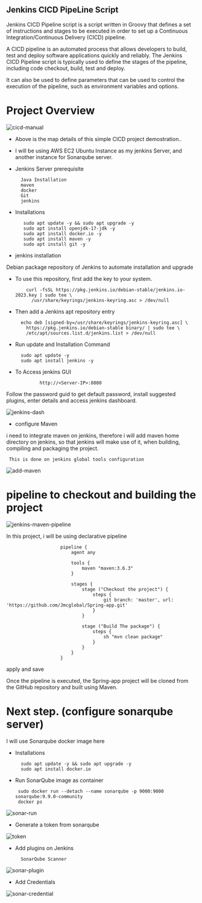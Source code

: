 ## Jenkins CICD PipeLine Script

Jenkins CICD Pipeline script is a script written in Groovy that defines a set of instructions and stages to be executed in order to set up a Continuous Integration/Continuous Delivery (CICD) pipeline. 

A CICD pipeline is an automated process that allows developers to build, test and deploy software applications quickly and reliably. The Jenkins CICD Pipeline script is typically used to define the stages of the pipeline, including code checkout, build, test and deploy. 

It can also be used to define parameters that can be used to control the execution of the pipeline, such as environment variables and options.

# Project Overview

![cicd-manual](https://user-images.githubusercontent.com/101070055/233812086-0308dad4-40d8-4944-9277-1525e1132b21.png)

- Above is the map details of this simple CICD project demostration..
- I will be using AWS EC2 Ubuntu Instance as my jenkins Server, and another instance for Sonarqube server.

- Jenkins Server prerequisite

        Java Installation
        maven
        docker
        Git
        jenkins
        
- Installations
 
         sudo apt update -y && sudo apt upgrade -y
         sudo apt install openjdk-17-jdk -y
         sudo apt install docker.io -y
         sudo apt install maven -y
         sudo apt install git -y
 
- jenkins installation

 Debian package repository of Jenkins to automate installation and upgrade
 
- To use this repository, first add the key to your system.

          curl -fsSL https://pkg.jenkins.io/debian-stable/jenkins.io-2023.key | sudo tee \
            /usr/share/keyrings/jenkins-keyring.asc > /dev/null

- Then add a Jenkins apt repository entry

        echo deb [signed-by=/usr/share/keyrings/jenkins-keyring.asc] \
          https://pkg.jenkins.io/debian-stable binary/ | sudo tee \
          /etc/apt/sources.list.d/jenkins.list > /dev/null

- Run update and Installation Command

        sudo apt update -y
        sudo apt install jenkins -y

- To Access jenkins GUI

               http://<Server-IP>:8080
              
 Follow the password guid to get default password, install suggested plugins, enter details and access jenkins dashboard.
 
 ![jenkins-dash](https://user-images.githubusercontent.com/101070055/233812661-f0c2bcf0-1f7d-451b-b987-7ade0e838c10.png)
 
 - configure Maven 

i need to integrate maven on jenkins, therefore i will add maven home directory on jenkins, so that jenkins will make use of it, when building, compiling and packaging the project.

     This is done on jenkins global tools configuration

![add-maven](https://user-images.githubusercontent.com/101070055/233813078-319fba91-4be2-400b-bb44-fc78a0ab8551.png)

# pipeline to checkout and building the project

![jenkins-maven-pipeline](https://user-images.githubusercontent.com/101070055/233813131-911701d4-9ce2-48d5-9722-9df9340fdf09.png)

In this project, i will be using declarative pipeline

                        pipeline {
                            agent any 

                            tools {
                                maven "maven:3.6.3"
                            }

                            stages {
                                stage ("Checkout the project") {
                                    steps {
                                        git branch: 'master', url: 'https://github.com/Jmcglobal/Spring-app.git'
                                    }
                                }

                                stage ("Build The package") {
                                    steps {
                                        sh "mvn clean package"
                                    }
                                }
                            }
                        }
                        
apply and save 

Once the pipeline is executed, the Spring-app project will be cloned from the GitHub repository and built using Maven.

# Next step. (configure sonarqube server)

I will use Sonarqube docker image here

- Installations

        sudo apt update -y && sudo apt upgrade -y
        sudo apt install docker.io
        
- Run SonarQube image as container

       sudo docker run --detach --name sonarqube -p 9000:9000 sonarqube:9.9.0-community
       docker ps
       
![sonar-run](https://user-images.githubusercontent.com/101070055/233815092-20883295-4a44-4c2b-aaaf-6fcddfb9cbce.png)
       
- Generate a token from sonarqube 

![token](https://user-images.githubusercontent.com/101070055/233815591-dd5fee79-bf2b-4d7e-88f2-30a7bb4cd5ce.png)
      
- Add plugins on Jenkins 

        SonarQube Scanner

![sonar-plugin](https://user-images.githubusercontent.com/101070055/233815688-7e936888-be0e-4b72-91c5-89f845a2e4bc.png)

- Add Credentials 

![sonar-credential](https://user-images.githubusercontent.com/101070055/233815797-727fb40b-2097-498d-81fc-15f2a5f20337.png)

